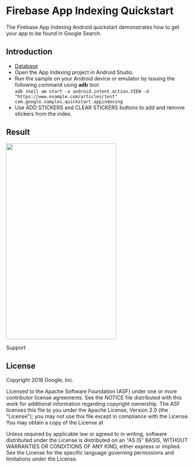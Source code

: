 Firebase App Indexing Quickstart
==============================

The Firebase App Indexing Android quickstart demonstrates how to get your app to be found in Google Search.

Introduction
------------

- [Database](database.md)
- Open the App Indexing project in Android Studio.
- Run the sample on your Android device or emulator by issuing the following command using **adb** tool:  
`adb shell am start -a android.intent.action.VIEW -d "https://www.example.com/articles/test" com.google.samples.quickstart.appindexing`
- Use ADD STICKERS and CLEAR STICKERS buttons to add and remove stickers from the index.

Result
-----------
<img src="app/src/screen.png" height="534" width="300"/>

Support


License
-------

Copyright 2018 Google, Inc.

Licensed to the Apache Software Foundation (ASF) under one or more contributor
license agreements.  See the NOTICE file distributed with this work for
additional information regarding copyright ownership.  The ASF licenses this
file to you under the Apache License, Version 2.0 (the "License"); you may not
use this file except in compliance with the License.  You may obtain a copy of
the License at



Unless required by applicable law or agreed to in writing, software
distributed under the License is distributed on an "AS IS" BASIS, WITHOUT
WARRANTIES OR CONDITIONS OF ANY KIND, either express or implied.  See the
License for the specific language governing permissions and limitations under
the License.

